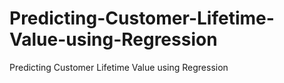 # Predicting-Customer-Lifetime-Value-using-Regression
Predicting Customer Lifetime Value using Regression
